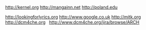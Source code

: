 http://kernel.org http://mangainn.net http://poland.edu 

http://lookingforlyrics.org http://www.google.co.uk http://mitk.org
 
http://dcm4che.org
 
http://www.dcm4che.org/jira/browse/ARCH
